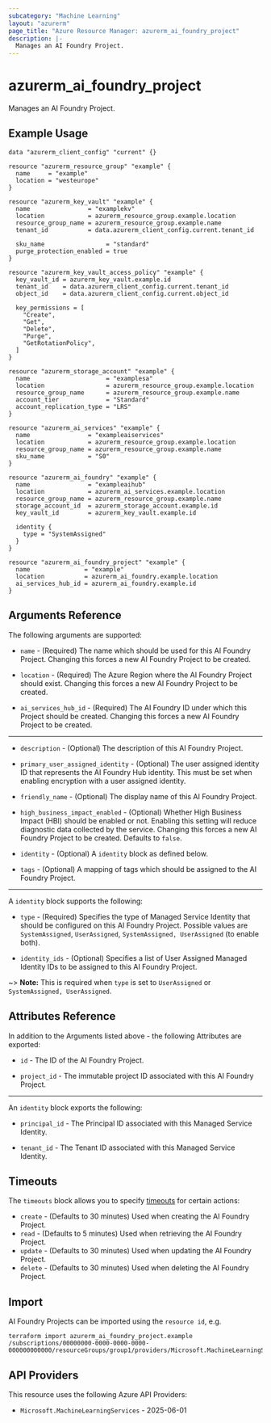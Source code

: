 ```yaml
---
subcategory: "Machine Learning"
layout: "azurerm"
page_title: "Azure Resource Manager: azurerm_ai_foundry_project"
description: |-
  Manages an AI Foundry Project.
---
```


# azurerm_ai_foundry_project

Manages an AI Foundry Project.

## Example Usage

```hcl
data "azurerm_client_config" "current" {}

resource "azurerm_resource_group" "example" {
  name     = "example"
  location = "westeurope"
}

resource "azurerm_key_vault" "example" {
  name                = "examplekv"
  location            = azurerm_resource_group.example.location
  resource_group_name = azurerm_resource_group.example.name
  tenant_id           = data.azurerm_client_config.current.tenant_id

  sku_name                 = "standard"
  purge_protection_enabled = true
}

resource "azurerm_key_vault_access_policy" "example" {
  key_vault_id = azurerm_key_vault.example.id
  tenant_id    = data.azurerm_client_config.current.tenant_id
  object_id    = data.azurerm_client_config.current.object_id

  key_permissions = [
    "Create",
    "Get",
    "Delete",
    "Purge",
    "GetRotationPolicy",
  ]
}

resource "azurerm_storage_account" "example" {
  name                     = "examplesa"
  location                 = azurerm_resource_group.example.location
  resource_group_name      = azurerm_resource_group.example.name
  account_tier             = "Standard"
  account_replication_type = "LRS"
}

resource "azurerm_ai_services" "example" {
  name                = "exampleaiservices"
  location            = azurerm_resource_group.example.location
  resource_group_name = azurerm_resource_group.example.name
  sku_name            = "S0"
}

resource "azurerm_ai_foundry" "example" {
  name                = "exampleaihub"
  location            = azurerm_ai_services.example.location
  resource_group_name = azurerm_resource_group.example.name
  storage_account_id  = azurerm_storage_account.example.id
  key_vault_id        = azurerm_key_vault.example.id

  identity {
    type = "SystemAssigned"
  }
}

resource "azurerm_ai_foundry_project" "example" {
  name               = "example"
  location           = azurerm_ai_foundry.example.location
  ai_services_hub_id = azurerm_ai_foundry.example.id
}
```

## Arguments Reference

The following arguments are supported:

* `name` - (Required) The name which should be used for this AI Foundry Project. Changing this forces a new AI Foundry Project to be created.

* `location` - (Required) The Azure Region where the AI Foundry Project should exist. Changing this forces a new AI Foundry Project to be created.

* `ai_services_hub_id` - (Required) The AI Foundry ID under which this Project should be created. Changing this forces a new AI Foundry Project to be created.

---

* `description` - (Optional) The description of this AI Foundry Project.

* `primary_user_assigned_identity` - (Optional) The user assigned identity ID that represents the AI Foundry Hub identity. This must be set when enabling encryption with a user assigned identity.

* `friendly_name` - (Optional) The display name of this AI Foundry Project.

* `high_business_impact_enabled` - (Optional) Whether High Business Impact (HBI) should be enabled or not. Enabling this setting will reduce diagnostic data collected by the service. Changing this forces a new AI Foundry Project to be created. Defaults to `false`.

* `identity` - (Optional) A `identity` block as defined below.

* `tags` - (Optional) A mapping of tags which should be assigned to the AI Foundry Project.

---

A `identity` block supports the following:

* `type` - (Required) Specifies the type of Managed Service Identity that should be configured on this AI Foundry Project. Possible values are `SystemAssigned`, `UserAssigned`, `SystemAssigned, UserAssigned` (to enable both).

* `identity_ids` - (Optional) Specifies a list of User Assigned Managed Identity IDs to be assigned to this AI Foundry Project.

~> **Note:** This is required when `type` is set to `UserAssigned` or `SystemAssigned, UserAssigned`.

## Attributes Reference

In addition to the Arguments listed above - the following Attributes are exported:

* `id` - The ID of the AI Foundry Project.

* `project_id` - The immutable project ID associated with this AI Foundry Project.

---

An `identity` block exports the following:

* `principal_id` - The Principal ID associated with this Managed Service Identity.

* `tenant_id` - The Tenant ID associated with this Managed Service Identity.

## Timeouts

The `timeouts` block allows you to specify [timeouts](https://developer.hashicorp.com/terraform/language/resources/configure#define-operation-timeouts) for certain actions:

* `create` - (Defaults to 30 minutes) Used when creating the AI Foundry Project.
* `read` - (Defaults to 5 minutes) Used when retrieving the AI Foundry Project.
* `update` - (Defaults to 30 minutes) Used when updating the AI Foundry Project.
* `delete` - (Defaults to 30 minutes) Used when deleting the AI Foundry Project.

## Import

AI Foundry Projects can be imported using the `resource id`, e.g.

```shell
terraform import azurerm_ai_foundry_project.example /subscriptions/00000000-0000-0000-0000-000000000000/resourceGroups/group1/providers/Microsoft.MachineLearningServices/workspaces/project1
```

## API Providers
<!-- This section is generated, changes will be overwritten -->
This resource uses the following Azure API Providers:

* `Microsoft.MachineLearningServices` - 2025-06-01
